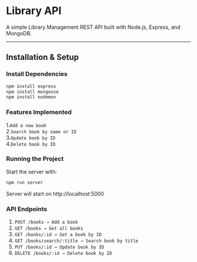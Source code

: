 # Library API

A simple Library Management REST API built with Node.js, Express, and MongoDB.  

---

## Installation & Setup

### Install Dependencies
```bash
npm install express
npm install mongoose
npm install nodemon 
```
### Features Implemented

1.`Add a new book`  
2.`Search book by name or ID`  
3.`Update book by ID`  
4.`Delete book by ID`

### Running the Project

Start the server with:
```bash
npm run server
```
Server will start on http://localhost:5000

### API Endpoints

1. `POST /books → Add a book`    
2. `GET /books → Get all books`      
3. `GET /books/:id → Get a book by ID`    
4. `GET /books/search/:title → Search book by title`  
5. `PUT /books/:id → Update book by ID`    
6. `DELETE /books/:id → Delete book by ID`    